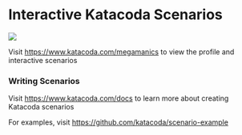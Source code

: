 # Interactive Katacoda Scenarios

[![](http://shields.katacoda.com/katacoda/megamanics/count.svg)](https://www.katacoda.com/megamanics "Get your profile on Katacoda.com")

Visit https://www.katacoda.com/megamanics to view the profile and interactive scenarios

### Writing Scenarios
Visit https://www.katacoda.com/docs to learn more about creating Katacoda scenarios

For examples, visit https://github.com/katacoda/scenario-example
